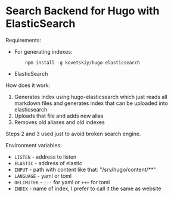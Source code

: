 # Search Backend for Hugo with ElasticSearch

Requirements:
* For generating indexes:
    ```
        npm install -g kovetskiy/hugo-elasticsearch
    ```
* ElasticSearch 

How does it work:
1. Generates index using hugo-elasticsearch which just reads all markdown
   files and generates index that can be uploaded into elasticsearch
2. Uploads that file and adds new alias
3. Removes old aliases and old indexes

Steps 2 and 3 used just to avoid broken search engine.

Environment variables:
* `LISTEN` - address to listen
* `ELASTIC` - address of elastic
* `INPUT` - path with content like that: "/srv/hugo/content/**"
* `LANGUAGE` - yaml or toml
* `DELIMITER` - `---` for yaml or `+++` for toml
* `INDEX` - name of index, I prefer to call it the same as website
